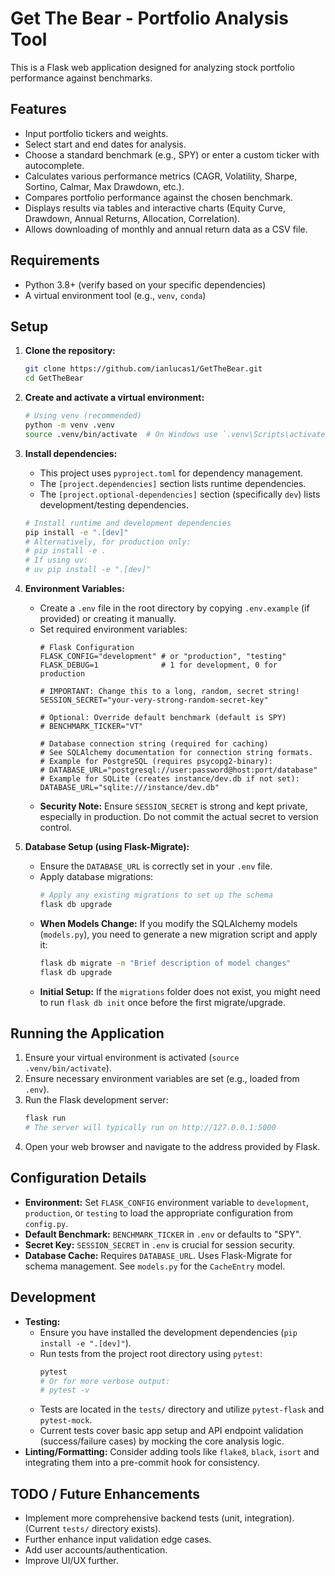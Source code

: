 # Get The Bear - Portfolio Analysis Tool

This is a Flask web application designed for analyzing stock portfolio performance against benchmarks.

## Features

*   Input portfolio tickers and weights.
*   Select start and end dates for analysis.
*   Choose a standard benchmark (e.g., SPY) or enter a custom ticker with autocomplete.
*   Calculates various performance metrics (CAGR, Volatility, Sharpe, Sortino, Calmar, Max Drawdown, etc.).
*   Compares portfolio performance against the chosen benchmark.
*   Displays results via tables and interactive charts (Equity Curve, Drawdown, Annual Returns, Allocation, Correlation).
*   Allows downloading of monthly and annual return data as a CSV file.

## Requirements

*   Python 3.8+ (verify based on your specific dependencies)
*   A virtual environment tool (e.g., `venv`, `conda`)

## Setup

1.  **Clone the repository:**
    ```bash
    git clone https://github.com/ianlucas1/GetTheBear.git
    cd GetTheBear
    ```

2.  **Create and activate a virtual environment:**
    ```bash
    # Using venv (recommended)
    python -m venv .venv
    source .venv/bin/activate  # On Windows use `.venv\Scripts\activate`
    ```

3.  **Install dependencies:**
    *   This project uses `pyproject.toml` for dependency management.
    *   The `[project.dependencies]` section lists runtime dependencies.
    *   The `[project.optional-dependencies]` section (specifically `dev`) lists development/testing dependencies.
    ```bash
    # Install runtime and development dependencies
    pip install -e ".[dev]" 
    # Alternatively, for production only:
    # pip install -e .
    # If using uv:
    # uv pip install -e ".[dev]"
    ```

4.  **Environment Variables:**
    *   Create a `.env` file in the root directory by copying `.env.example` (if provided) or creating it manually.
    *   Set required environment variables:
        ```dotenv
        # Flask Configuration
        FLASK_CONFIG="development" # or "production", "testing"
        FLASK_DEBUG=1              # 1 for development, 0 for production
        
        # IMPORTANT: Change this to a long, random, secret string!
        SESSION_SECRET="your-very-strong-random-secret-key"

        # Optional: Override default benchmark (default is SPY)
        # BENCHMARK_TICKER="VT"

        # Database connection string (required for caching)
        # See SQLAlchemy documentation for connection string formats.
        # Example for PostgreSQL (requires psycopg2-binary):
        # DATABASE_URL="postgresql://user:password@host:port/database"
        # Example for SQLite (creates instance/dev.db if not set):
        DATABASE_URL="sqlite:///instance/dev.db"
        ```
    *   **Security Note:** Ensure `SESSION_SECRET` is strong and kept private, especially in production. Do not commit the actual secret to version control.

5.  **Database Setup (using Flask-Migrate):**
    *   Ensure the `DATABASE_URL` is correctly set in your `.env` file.
    *   Apply database migrations:
        ```bash
        # Apply any existing migrations to set up the schema
        flask db upgrade
        ```
    *   **When Models Change:** If you modify the SQLAlchemy models (`models.py`), you need to generate a new migration script and apply it:
        ```bash
        flask db migrate -m "Brief description of model changes"
        flask db upgrade
        ```
    *   **Initial Setup:** If the `migrations` folder does not exist, you might need to run `flask db init` once before the first migrate/upgrade.

## Running the Application

1.  Ensure your virtual environment is activated (`source .venv/bin/activate`).
2.  Ensure necessary environment variables are set (e.g., loaded from `.env`).
3.  Run the Flask development server:
    ```bash
    flask run
    # The server will typically run on http://127.0.0.1:5000
    ```
4.  Open your web browser and navigate to the address provided by Flask.

## Configuration Details

*   **Environment:** Set `FLASK_CONFIG` environment variable to `development`, `production`, or `testing` to load the appropriate configuration from `config.py`.
*   **Default Benchmark:** `BENCHMARK_TICKER` in `.env` or defaults to "SPY".
*   **Secret Key:** `SESSION_SECRET` in `.env` is crucial for session security.
*   **Database Cache:** Requires `DATABASE_URL`. Uses Flask-Migrate for schema management. See `models.py` for the `CacheEntry` model.

## Development

*   **Testing:** 
    *   Ensure you have installed the development dependencies (`pip install -e ".[dev]"`).
    *   Run tests from the project root directory using `pytest`:
        ```bash
        pytest
        # Or for more verbose output:
        # pytest -v
        ```
    *   Tests are located in the `tests/` directory and utilize `pytest-flask` and `pytest-mock`.
    *   Current tests cover basic app setup and API endpoint validation (success/failure cases) by mocking the core analysis logic.
*   **Linting/Formatting:** Consider adding tools like `flake8`, `black`, `isort` and integrating them into a pre-commit hook for consistency.

## TODO / Future Enhancements

*   Implement more comprehensive backend tests (unit, integration). (Current `tests/` directory exists).
*   Further enhance input validation edge cases.
*   Add user accounts/authentication.
*   Improve UI/UX further.
